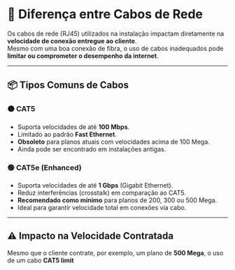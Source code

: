 # 🔌 Diferença entre Cabos de Rede

Os cabos de rede (RJ45) utilizados na instalação impactam diretamente na **velocidade de conexão entregue ao cliente**.  
Mesmo com uma boa conexão de fibra, o uso de cabos inadequados pode **limitar ou comprometer o desempenho da internet**.


---

## 📦 Tipos Comuns de Cabos

### 🟠 CAT5

- Suporta velocidades de até **100 Mbps**.
- Limitado ao padrão **Fast Ethernet**.
- **Obsoleto** para planos atuais com velocidades acima de 100 Mega.
- Ainda pode ser encontrado em instalações antigas.

### 🟢 CAT5e (Enhanced)

- Suporta velocidades de até **1 Gbps** (Gigabit Ethernet).
- Reduz interferências (crosstalk) em comparação ao CAT5.
- **Recomendado como mínimo** para planos de 200, 300 ou 500 Mega.
- Ideal para garantir velocidade total em conexões via cabo.


---

## ⚠️ Impacto na Velocidade Contratada

Mesmo que o cliente contrate, por exemplo, um plano de **500 Mega**, o uso de um cabo **CAT5 limit**
